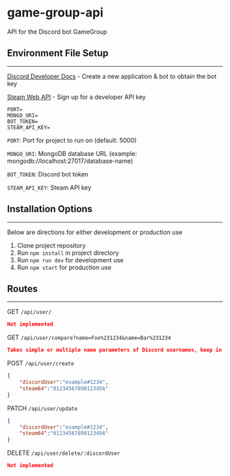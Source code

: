 # game-group-api
API for the Discord bot GameGroup

## Environment File Setup
---
[Discord Developer Docs](https://discord.com/developers/docs/intro) - Create a new application & bot to obtain the bot key

[Steam Web API](https://steamcommunity.com/dev) - Sign up for a developer API key


```
PORT=
MONGO_URI=
BOT_TOKEN=
STEAM_API_KEY=
```
`PORT`: Port for project to run on (default: 5000)

`MONGO_URI`: MongoDB database URL (example: mongodb://localhost:27017/database-name)

`BOT_TOKEN`: Discord bot token

`STEAM_API_KEY`: Steam API key

## Installation Options
---
Below are directions for either development or production use
1. Clone project repository
2. Run `npm install` in project directory
4. Run `npm run dev` for development use
3. Run `npm start` for production use

## Routes
---

GET `/api/user/`

```JSON
Not implemented
```

GET `/api/user/compare?name=Foo%231234&name=Bar%231234`
```JSON
Takes simple or multiple name parameters of Discord usernames, keep in mind of URL supported characters. You will need to convert # to Unicode (%23)
```

POST `/api/user/create`
```JSON
{
    "discordUser":"example#1234",
    "steam64":"01234567890123456"
}
```

PATCH `/api/user/update`
```JSON
{
    "discordUser":"example#1234",
    "steam64":"01234567890123456"
}
```

DELETE `/api/user/delete/:discordUser`
```JSON
Not implemented
```